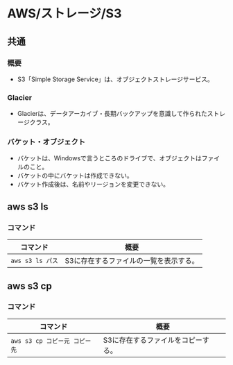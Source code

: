 # AWS/ストレージ/S3

## 共通

### 概要

- S3「Simple Storage Service」は、オブジェクトストレージサービス。

### Glacier

- Glacierは、データアーカイブ・長期バックアップを意識して作られたストレージクラス。

### バケット・オブジェクト

- バケットは、Windowsで言うところのドライブで、オブジェクトはファイルのこと。
- バケットの中にバケットは作成できない。
- バケット作成後は、名前やリージョンを変更できない。

## aws s3 ls

### コマンド

| コマンド         | 概要                                   |
| ---------------- | -------------------------------------- |
| `aws s3 ls パス` | S3に存在するファイルの一覧を表示する。 |

## aws s3 cp

### コマンド

| コマンド                      | 概要                               |
| ----------------------------- | ---------------------------------- |
| `aws s3 cp コピー元 コピー先` | S3に存在するファイルをコピーする。 |
